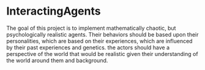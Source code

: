 # InteractingAgents
The goal of this project is to implement mathematically chaotic, but psychologically realistic agents. Their behaviors should be based upon their personalities, which are based on their experiences, which are influenced by their past experiences and genetics. the actors should have a perspective of the world that would be realistic given their understanding of the world around them and background.
